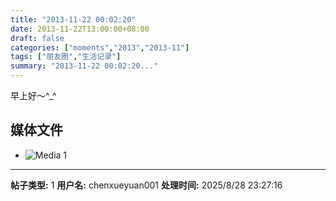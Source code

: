 ```yaml
---
title: "2013-11-22 00:02:20"
date: 2013-11-22T13:00:00+08:00
draft: false
categories: ["moments","2013","2013-11"]
tags: ["朋友圈","生活记录"]
summary: "2013-11-22 00:02:20..."
---
```


早上好～^_^

## 媒体文件

- ![Media 1](/Moments/photos/2013-11-22/201311220002200.jpg)

---

**帖子类型:** 1
**用户名:** chenxueyuan001
**处理时间:** 2025/8/28 23:27:16